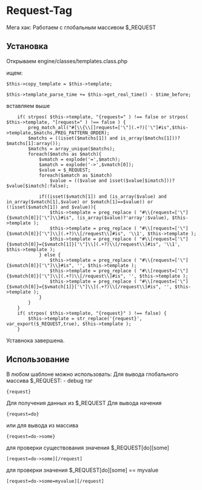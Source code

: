 Request-Tag
===========

Мега хак: Работаем с глобальным массивом $_REQUEST

## Установка

Открываем engine/classes/templates.class.php

ищем:
  	
  	$this->copy_template = $this->template;
		
	$this->template_parse_time += $this->get_real_time() - $time_before;
    
вставляем выше
  
 		if( strpos( $this->template, "{request=" ) !== false or strpos( $this->template, "[request=" ) !== false ) {		
			preg_match_all("#[\\{\\[]request=['\"](.+?)['\"]#is",$this->template,$matchs,PREG_PATTERN_ORDER);
			$matchs = ((isset($matchs[1]) and is_array($matchs[1]))?$matchs[1]:array());
			$matchs = array_unique($matchs);
			foreach($matchs as $match){
				$vmatch = explode('=',$match);
				$amatch = explode('->',$vmatch[0]);
				$value = $_REQUEST;
				foreach($amatch as $imatch)
					$value = (($value and isset($value[$imatch]))?$value[$imatch]:false);
				
				if((isset($vmatch[1]) and (is_array($value) and in_array($vmatch[1],$value) or $vmatch[1]==$value)) or (!isset($vmatch[1]) and $value)){
					$this->template = preg_replace ( "#\\{request=['\"]{$vmatch[0]}['\"]\\}#is", (is_array($value)?'array':$value), $this->template );
					$this->template = preg_replace ( "#\\[request=['\"]{$vmatch[0]}['\"]\\](.+?)\\[/request\\]#is", '\\1', $this->template );
					$this->template = preg_replace ( "#\\[request=['\"]{$vmatch[0]}={$vmatch[1]}['\"]\\](.+?)\\[/request\\]#is", '\\1', $this->template );
				} else {
					$this->template = preg_replace ( "#\\{request=['\"]{$vmatch[0]}['\"]\\}#is", '', $this->template );
					$this->template = preg_replace ( "#\\[request=['\"]{$vmatch[0]}['\"]\\](.+?)\\[/request\\]#is", '', $this->template );
					$this->template = preg_replace ( "#\\[request=['\"]{$vmatch[0]}={$vmatch[1]}['\"]\\](.+?)\\[/request\\]#is", '', $this->template );
				}
			}
		}
		if( strpos( $this->template, "{request}" ) !== false) {
			$this->template = str_replace('{request}', var_export($_REQUEST,true), $this->template );
		}
    
Уставнока завершена.


## Использование

В любом шаблоне можно использовать:
Для вывода глобального массива $_REQUEST: - debug тэг

	{request}
	
Для получения данных из $_REQUEST
Для вывода начения

	{request=do}
	
или для вывода из массива

	{request=do->some}
	
для проверки существования значения $_REQUEST[do][some]

	[request=do->some][/request]
	
для проверки значения $_REQUEST[do][some] == myvalue

	[request=do->some=myvalue][/request]
